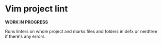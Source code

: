 # Vim project lint
**WORK IN PROGRESS**

Runs linters on whole project and marks files and folders in defx or nerdtree if there's any errors.
